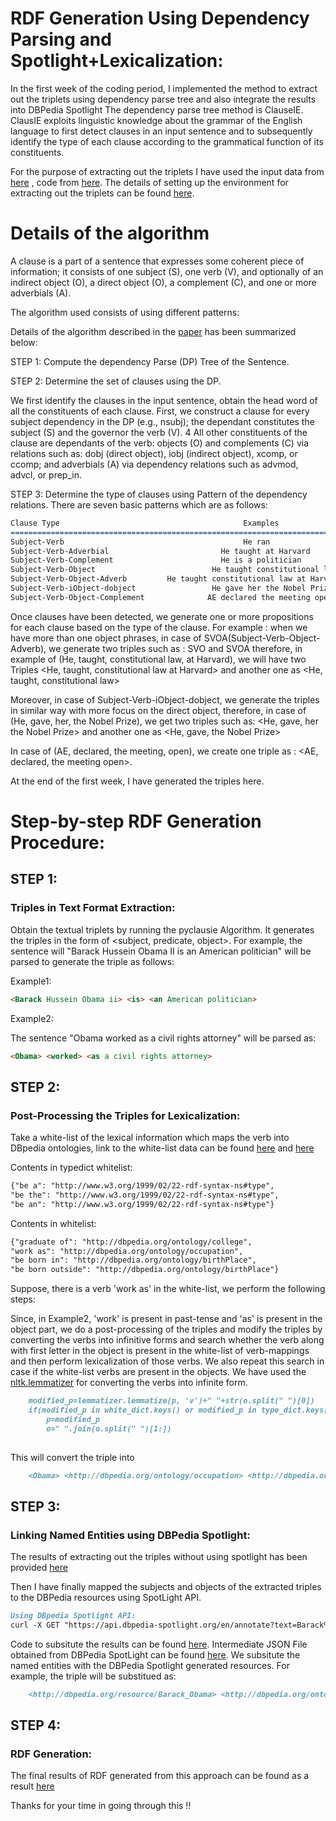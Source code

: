 # RDF Generation Using Dependency Parsing and Spotlight+Lexicalization:

In the first week of the coding period, I implemented the method to extract out the triplets using dependency parse tree and also integrate the results into DBPedia Spotlight
The dependency parse tree method is ClauseIE. ClausIE exploits linguistic knowledge about the grammar of the English language to first detect clauses
in an input sentence and to subsequently identify the type of each clause according to the grammatical function of its constituents.

For the purpose of extracting out the triplets I have used the input data from [here](https://github.com/Ishani-Mondal/GSOC2020/blob/master/input_data/Obama_abstract.txt) , code from [here](https://github.com/Ishani-Mondal/GSOC2020/blob/master/Pyclausie/Final_RDF_Creation.py).
The details of setting up the environment for extracting out the triplets can be found [here](https://github.com/Ishani-Mondal/GSOC2020/tree/master/Pyclausie). 

# Details of the algorithm 

A clause is a part of a sentence that expresses some coherent piece of information; it consists of one subject (S), one
verb (V), and optionally of an indirect object (O), a direct object (O), a complement (C), and one or more adverbials (A).

The algorithm used consists of using different patterns:

Details of the algorithm described in the [paper](http://resources.mpi-inf.mpg.de/d5/clausie/clausie-www13.pdf) has been summarized below:

STEP 1: Compute the dependency Parse (DP) Tree of the Sentence.

STEP 2: Determine the set of clauses using the DP.

We first identify the clauses in the input sentence, obtain the head word of all the constituents of each clause. First, we construct a clause for every subject dependency in the DP (e.g., nsubj); the dependant constitutes the subject (S) and the governor the verb (V). 4 All other constituents of the clause are dependants of the verb: objects (O) and complements (C) via relations such as: dobj (direct object), iobj (indirect object), xcomp, or ccomp; and adverbials (A) via dependency relations such as advmod, advcl, or prep_in. 

STEP 3: Determine the type of clauses using Pattern of the dependency relations. There are seven basic patterns which are as follows:


```markdown
Clause Type                                         Examples                                  Derived Clauses
============================================================================================================================
Subject-Verb                                        He ran                                     (He,ran)
Subject-Verb-Adverbial                         He taught at Harvard                     (He, taught, at Harvard) 
Subject-Verb-Complement                        He is a politician                       (He, is, a politician)
Subject-Verb-Object                          He taught constitutional law           (He, taught, constitutional law)
Subject-Verb-Object-Adverb         He taught constitutional law at Harvard    (He, taught, constitutional law, at Harvard)
Subject-Verb-iObject-dobject                 He gave her the Nobel Prize.             (He, gave, her, the Nobel Prize)
Subject-Verb-Object-Complement              AE declared the meeting open.           (AE, declared, the meeting, open)
```

Once clauses have been detected, we generate one or more propositions for each clause based on the type of the clause.
For example : when we have more than one object phrases, in case of SVOA(Subject-Verb-Object-Adverb), we generate two triples such as : SVO and SVOA therefore, in example of (He, taught, constitutional law, at Harvard), we will have two Triples <He, taught, constitutional law at Harvard> and another one as <He, taught, constitutional law>

Moreover, in case of Subject-Verb-iObject-dobject, we generate the triples in similar way with more focus on the direct object, therefore, in case of (He, gave, her, the Nobel Prize), we get two triples such as: <He, gave, her the Nobel Prize> and another one as <He, gave, the Nobel Prize>

In case of (AE, declared, the meeting, open), we create one triple as : <AE, declared, the meeting open>.

At the end of the first week, I have generated the triples here. 

# Step-by-step RDF Generation Procedure:

## STEP 1:
### Triples in Text Format Extraction:

Obtain the textual triplets by running the pyclausie Algorithm. It generates the triples in the form of <subject, predicate, object>. For example, the sentence will "Barack Hussein Obama II is an American politician" will be parsed to generate the triple as follows:

Example1:

```markdown
<Barack Hussein Obama ii> <is> <an American politician>
```

Example2:

The sentence "Obama worked as a civil rights attorney" will be parsed as:
```markdown
<Obama> <worked> <as a civil rights attorney>
```

## STEP 2:
### Post-Processing the Triples for Lexicalization:

Take a white-list of the lexical information which maps the verb into DBpedia ontologies, link to the white-list data can be found [here](https://github.com/Ishani-Mondal/GSOC2020/blob/master/input_data/white_dict.json) and [here](https://github.com/Ishani-Mondal/GSOC2020/blob/master/input_data/type_dict.json)

Contents in typedict whitelist:

```markdown
{"be a": "http://www.w3.org/1999/02/22-rdf-syntax-ns#type", 
"be the": "http://www.w3.org/1999/02/22-rdf-syntax-ns#type", 
"be an": "http://www.w3.org/1999/02/22-rdf-syntax-ns#type"}
```

Contents in whitelist:

```markdown
{"graduate of": "http://dbpedia.org/ontology/college",
"work as": "http://dbpedia.org/ontology/occupation",
"be born in": "http://dbpedia.org/ontology/birthPlace", 
"be born outside": "http://dbpedia.org/ontology/birthPlace"}

```

Suppose, there is a verb 'work as' in the white-list, we perform the following steps:

Since, in Example2, 'work' is present in past-tense and 'as' is present in the object part, we do a post-processing of the triples and modify the triples by converting the verbs into infinitive forms and search whether the verb along with first letter in the object is present in the white-list of verb-mappings and then perform lexicalization of those verbs. We also repeat this search in case if the white-list verbs are present in the objects. We have used the [nltk.lemmatizer](https://www.nltk.org/) for converting the verbs into infinite form.

```markdown
    modified_p=lemmatizer.lemmatize(p, 'v')+" "+str(o.split(" ")[0])
    if(modified_p in white_dict.keys() or modified_p in type_dict.keys()):
        p=modified_p
        o=" ".join(o.split(" ")[1:])
    
```

This will convert the triple <Obama> <worked> <as a civil rights attorney> into 

```markdown
    <Obama> <http://dbpedia.org/ontology/occupation> <http://dbpedia.org/resource/Civil_and_political_rights>
```
    
## STEP 3:
### Linking Named Entities using DBPedia Spotlight:

The results of extracting out the triples without using spotlight has been provided [here](https://github.com/Ishani-Mondal/GSOC2020/blob/master/triple_extraction_results/ClauseIE_Results.txt)

Then I have finally mapped the subjects and objects of the extracted triples to the DBPedia resources using SpotLight API.

```markdown
Using DBpedia Spotlight API:
curl -X GET "https://api.dbpedia-spotlight.org/en/annotate?text=Barack%20Hussein%20Obama%20II%20is%20an%20American%20politician%20who%20is%20the%2044th%20and%20current%20President%20of%20the%20United%20States.%20He%20is%20the%20first%20African%20American%20to%20hold%20the%20office%20and%20the%20first%20president%20born%20outside%20the%20continental%20United%20States.%20Born%20in%20Honolulu%2C%20Hawaii%2C%20Obama%20is%20a%20graduate%20of%20Columbia%20University%20and%20Harvard%20Law%20School%2C%20where%20he%20was%20president%20of%20the%20Harvard%20Law%20Review.%20He%20was%20a%20community%20organizer%20in%20Chicago%20before%20earning%20his%20law%20degree.%20He%20worked%20as%20a%20civil%20rights%20attorney%20and%20taught%20constitutional%20law%20at%20the%20University%20of%20Chicago%20Law%20School%20between%201992%20and%202004.%20While%20serving%20three%20terms%20representing%20the%2013th%20District%20in%20the%20Illinois%20Senate%20from%201997%20to%202004%2C%20he%20ran%20unsuccessfully%20in%20the%20Democratic%20primary%20for%20the%20United%20States%20Hou" -H "accept: application/json"
```

Code to subsitute the results can be found [here](https://github.com/Ishani-Mondal/GSOC2020/blob/master/Pyclausie/Final_RDF_Creation.py). Intermediate JSON File obtained from DBPedia SpotLight can be found [here](https://github.com/Ishani-Mondal/GSOC2020/blob/master/input_data/Obama_Json.json). We subsitute the named entities with the DBPedia Spotlight generated resources. For example, the triple <Obama> <worked> <as a civil rights attorney> will be substitued as:

```markdown
    <http://dbpedia.org/resource/Barack_Obama> <http://dbpedia.org/ontology/occupation> <a http://dbpedia.org/resource/Civil_and_political_rights attorney>
```
## STEP 4:
### RDF Generation:

The final results of RDF generated from this approach can be found as a result [here](https://github.com/Ishani-Mondal/GSOC2020/blob/master/triple_extraction_results/ObamaRDF)

Thanks for your time in going through this !!


